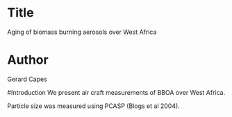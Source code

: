 # Title
Aging of biomass burning aerosols over West Africa

# Author
Gerard Capes

#Introduction
We present air craft measurements of BBOA over West Africa.

Particle size was measured using PCASP (Blogs et al 2004).
